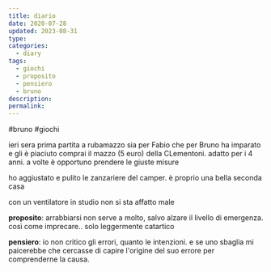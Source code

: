 ```yaml
---
title: diario
date: 2020-07-28
updated: 2023-08-31
type: 
categories:
  - diary
tags:
  - giochi
  - proposito
  - pensiero
  - bruno
description: 
permalink: 
---
```

#bruno #giochi

ieri sera prima partita a rubamazzo sia per Fabio che per Bruno
ha imparato e gli è piaciuto
comprai il mazzo (5 euro) della CLementoni. adatto per i 4 anni. a volte è opportuno prendere le giuste misure

ho aggiustato e pulito le zanzariere del camper. è proprio una bella seconda casa

con un ventilatore in studio non si sta affatto male

**proposito**: arrabbiarsi non serve a molto, salvo alzare il livello di emergenza. così come imprecare.. solo leggermente catartico

**pensiero**: io non critico gli errori, quanto le intenzioni.
e se uno sbaglia mi paicerebbe che cercasse di capire l'origine del suo errore per comprenderne la causa.